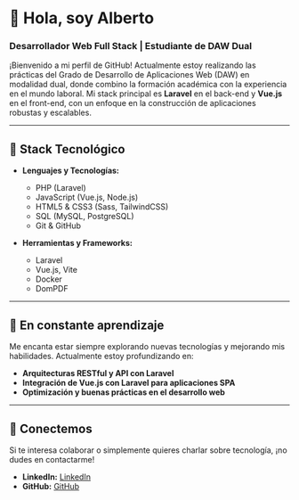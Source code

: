# 👋 Hola, soy Alberto

### Desarrollador Web Full Stack | Estudiante de DAW Dual

¡Bienvenido a mi perfil de GitHub! Actualmente estoy realizando las prácticas del Grado de Desarrollo de Aplicaciones Web (DAW) en modalidad dual, donde combino la formación académica con la experiencia en el mundo laboral. Mi stack principal es **Laravel** en el back-end y **Vue.js** en el front-end, con un enfoque en la construcción de aplicaciones robustas y escalables.

---

## 🚀 Stack Tecnológico

- **Lenguajes y Tecnologías:**
  - PHP (Laravel)
  - JavaScript (Vue.js, Node.js)
  - HTML5 & CSS3 (Sass, TailwindCSS)
  - SQL (MySQL, PostgreSQL)
  - Git & GitHub

- **Herramientas y Frameworks:**
  - Laravel
  - Vue.js, Vite
  - Docker
  - DomPDF

---

## 🌱 En constante aprendizaje

Me encanta estar siempre explorando nuevas tecnologías y mejorando mis habilidades. Actualmente estoy profundizando en:

- **Arquitecturas RESTful y API con Laravel**
- **Integración de Vue.js con Laravel para aplicaciones SPA**
- **Optimización y buenas prácticas en el desarrollo web**

---
<!---
## 💼 Proyectos

En mi repositorio, encontrarás una selección de proyectos en los que he trabajado durante mis estudios y prácticas, utilizando las herramientas que conforman mi stack actual.

- **[Proyecto Laravel API](#)** - Un sistema completo de API REST con autenticación JWT.
- **[Aplicación de gestión con Vue.js](#)** - Interfaz dinámica para la gestión de recursos.
- **[Sistema de facturación PDF](#)** - Generación automatizada de PDFs con DomPDF en Laravel.
--->


## 🤝 Conectemos

Si te interesa colaborar o simplemente quieres charlar sobre tecnología, ¡no dudes en contactarme!

- **LinkedIn:** [LinkedIn](https://www.linkedin.com/in/albertodpablo/)
- **GitHub:** [GitHub](https://github.com/lpdadpl)

<!---

## 📈 Estadísticas de GitHub

![Tus estadísticas de GitHub](https://github-readme-stats.vercel.app/api?username=lpdadpl&show_icons=true&theme=radical)

--->
<!---
lpdadpl/lpdadpl is a ✨ special ✨ repository because its `README.md` (this file) appears on your GitHub profile.
You can click the Preview link to take a look at your changes.
--->
